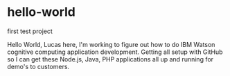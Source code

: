 # hello-world
first test project

Hello World,
Lucas here, I'm working to figure out how to do IBM Watson cognitive computing application development.  Getting all setup with GitHub so I can get these Node.js, Java, PHP applications all up and running for demo's to customers.
